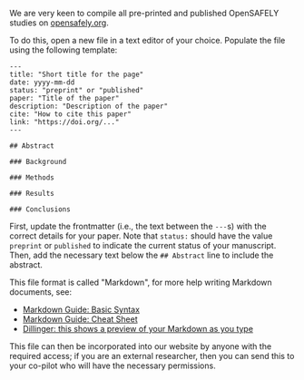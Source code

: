 We are very keen to compile all pre-printed and published OpenSAFELY studies on [opensafely.org](www.opensafely.org).

To do this, open a new file in a text editor of your choice. Populate the file using the following template:

```
---
title: "Short title for the page"
date: yyyy-mm-dd
status: "preprint" or "published"
paper: "Title of the paper"
description: "Description of the paper"
cite: "How to cite this paper"
link: "https://doi.org/..."
---

## Abstract

### Background 

### Methods

### Results

### Conclusions

```

First, update the frontmatter (i.e., the text between the `---`s) with the correct details for your paper. Note that `status:` should have the value `preprint` or `published` to indicate the current status of your manuscript. Then, add the necessary text below the `## Abstract` line to include the abstract.

This file format is called "Markdown", for more help writing Markdown documents, see:

- [Markdown Guide: Basic Syntax](https://www.markdownguide.org/basic-syntax/)
- [Markdown Guide: Cheat Sheet](https://www.markdownguide.org/cheat-sheet/)
- [Dillinger: this shows a preview of your Markdown as you type](https://dillinger.io/)

This file can then be incorporated into our website by anyone with the required access; if you are an external researcher, then you can send this to your co-pilot who will have the necessary permissions.